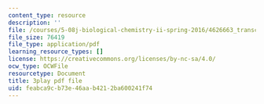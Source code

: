 ```yaml
---
content_type: resource
description: ''
file: /courses/5-08j-biological-chemistry-ii-spring-2016/4626663_transcript.pdf
file_size: 76419
file_type: application/pdf
learning_resource_types: []
license: https://creativecommons.org/licenses/by-nc-sa/4.0/
ocw_type: OCWFile
resourcetype: Document
title: 3play pdf file
uid: feabca9c-b73e-46aa-b421-2ba600241f74
---
```


